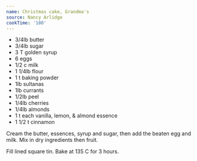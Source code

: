 ```yaml
---
name: Christmas cake, Grandma's
source: Nancy Arlidge
cookTime: '180'
---
```


* 3/4lb butter
* 3/4lb sugar
* 3 T golden syrup
* 6 eggs
* 1/2 c milk
* 1 1/4lb flour
* 1 t baking powder
* 1lb sultanas
* 1lb currants
* 1/2lb peel
* 1/4lb cherries
* 1/4lb almonds
* 1 t each vanilla, lemon,  & almond essence
* 1 1/2 t cinnamon

Cream the butter, essences, syrup and sugar, then add the beaten egg and milk. Mix in dry ingredients then fruit.

Fill lined square tin.  Bake at 135 C for 3 hours.


